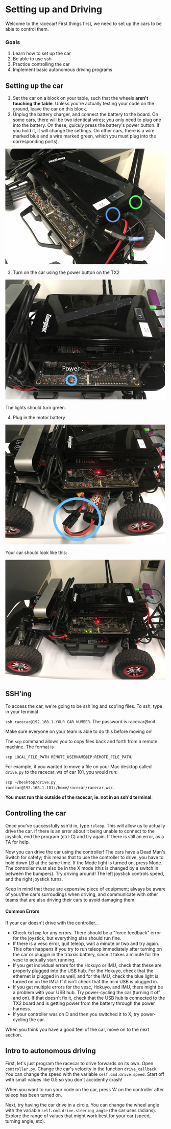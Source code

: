 # Setting up and Driving 

Welcome to the racecar! First things first, we need to set up the cars to be able to control them.

### Goals
1. Learn how to set up the car
2. Be able to use ssh
3. Practice controlling the car
4. Implement basic autonomous driving programs

## Setting up the car
1. Set the car on a block on your table, such that the wheels __aren't touching the table__. Unless you're actually testing your code on the ground, leave the car on this block.
2. Unplug the battery charger, and connect the battery to the board. On some cars, there will be two identical wires; you only need to plug one into the battery. On these, *quickly* press the battery's power button. If you hold it, it will change the settings. On other cars, there is a wire marked blue and a wire marked green, which you must plug into the corresponding ports).

![](../Resources/CarEPower.jpg)

3. Turn on the car using the power button on the TX2

![](../Resources/CarPower.jpg)

The lights should turn green.

4. Plug in the motor battery

![](../Resources/CarTPower.jpg)

Your car should look like this:

![](../Resources/CarFinal.jpg)

## SSH'ing

To access the car, we're going to be ssh'ing and scp'ing files. To ssh, type in your terminal 

`ssh racecar@192.168.1.YOUR_CAR_NUMBER`. The password is racecar@mit. 

Make sure everyone on your team is able to do this before moving on! 

The `scp` command allows you to copy files back and forth from a remote machine. The format is 

`scp LOCAL_FILE_PATH REMOTE_USERNAME@IP:REMOTE_FILE_PATH`. 

For example, if you wanted to move a file on your Mac desktop called `drive.py` to the racecar_ws of car 101, you would run: 

`scp ~/Desktop/drive.py racecar@192.168.1.101:/home/racecar/racecar_ws/`. 

__You must run this outside of the racecar, ie. not in an ssh'd terminal__.

## Controlling the car
Once you've successfully ssh'd in, type `teleop`. This will allow us to actually drive the car. If there is an error about it being unable to connect to the joystick, end the program (ctrl-C) and try again. If there is still an error, as a TA for help. 

Now you can drive the car using the controller! The cars have a Dead Man's Switch for safety; this means that to use the controller to drive, you have to hold down LB at the same time. If the Mode light is turned on, press Mode. The controller must also be in the X mode (this is changed by a switch in between the bumpers). Try driving around! The left joystick controls speed, and the right joystick turns.

Keep in mind that these are expensive piece of equipment; always be aware of your/the car's surroudings when driving, and communicate with other teams that are also driving their cars to avoid damaging them.

#### Common Errors
If your car doesn't drive with the controller...
* Check `teleop` for any errors. There should be a "force feedback" error for the joystick, but everything else should run fine.
* If there is a vesc error, quit teleop, wait a minute or two and try again. This often happens if you try to run teleop immediately after turning on the car or pluggin in the traxxis battery, since it takes a minute for the vesc to actually start running.
* If you get individual errors for the Hokuyo or IMU, check that these are properly plugged into the USB hub. For the Hokuyo, check that the ethernet is plugged in as well, and for the IMU, check the blue light is turned on on the IMU. If it isn't check that the mini USB is plugged in.
* If you get multiple errors for the vesc, Hokuyo, and IMU, there might be a problem with your USB hub. Try power-cycling the car (turning it off and on). If that doesn't fix it, check that the USB hub is connected to the TX2 board and is getting power from the battery through the power harness.
* If your controller was on D and then you switched it to X, try power-cycling the car.

When you think you have a good feel of the car, move on to the next section.

## Intro to autonomous driving
First, let's just program the racecar to drive forwards on its own. Open `controller.py`. Change the car's velocity in the function `drive_callback`. You can change the speed with the variable `self.cmd.drive.speed`. Start off with small values like 0.5 so you don't accidently crash!

When you want to run your code on the car, press 'A' on the controller after teleop has been turned on.

Next, try having the car drive in a circle. You can change the wheel angle with the variable `self.cmd.drive.steering_angle` (the car uses radians). Explore the range of values that might work best for your car (speed, turning angle, etc).
